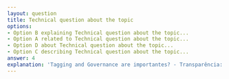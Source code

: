 ```yaml
---
layout: question
title: Technical question about the topic
options:
- Option B explaining Technical question about the topic...
- Option A related to Technical question about the topic...
- Option D about Technical question about the topic...
- Option C describing Technical question about the topic...
answer: 4
explanation: 'Tagging and Governance are importantes? - Transparência: Allows identificar where and how os resources estão sendo consumidos. - optimization*: Facilita identificação of resources subutilizados or desnecessários...'
---
```

